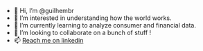 - 👋 Hi, I’m @guilhembr
- 👀 I’m interested in understanding how the world works. 
- 🌱 I’m currently learning to analyze consumer and financial data.
- 💞️ I’m looking to collaborate on a bunch of stuff !
- 📫 [Reach me on linkedin]([https://www.linkedin.com/in/guilhem-berthou-4ab63b12b/])

<!---
guilhembr/guilhembr is a ✨ special ✨ repository because its `README.md` (this file) appears on your GitHub profile.
You can click the Preview link to take a look at your changes.
--->
